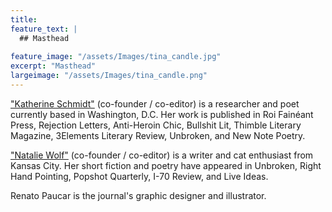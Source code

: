 ```yaml
---
title: 
feature_text: |
  ## Masthead
  
feature_image: "/assets/Images/tina_candle.jpg"
excerpt: "Masthead"
largeimage: "/assets/Images/tina_candle.png"
---
```

["Katherine Schmidt"](https://ktschmdt.wordpress.com/) (co-founder / co-editor) is a researcher and poet currently based in Washington, D.C. Her work is published in Roi Fainéant Press, Rejection Letters, Anti-Heroin Chic, Bullshit Lit, Thimble Literary Magazine, 3Elements Literary Review, Unbroken, and New Note Poetry. 

["Natalie Wolf"](https://nwolfmeep.wixsite.com/nmwolf) (co-founder / co-editor) is a writer and cat enthusiast from Kansas City. Her short fiction and poetry have appeared in Unbroken, Right Hand Pointing, Popshot Quarterly, I-70 Review, and Live Ideas. 

Renato Paucar is the journal's graphic designer and illustrator.